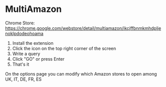 MultiAmazon
===========

Chrome Store: https://chrome.google.com/webstore/detail/multiamazon/ikcjffbnmkmhdpljenoklpdodeohoama

1) Install the extension
2) Click the icon on the top right corner of the screen
3) Write a query
4) Click "GO" or press Enter
5) That's it

On the options page you can modify which Amazon stores to open among UK, IT, DE, FR, ES
